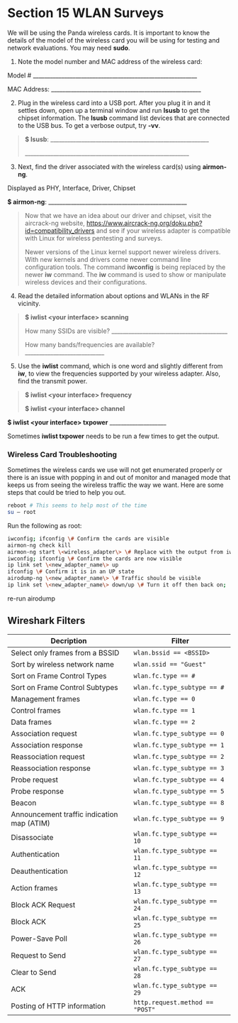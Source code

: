 # Section 15 WLAN Surveys

We will be using the Panda wireless cards. It is important to know the
details of the model of the wireless card you will be using for
testing and network evaluations. You may need **sudo**.

1.  Note the model number and MAC address of the wireless card:

Model \#
\_\_\_\_\_\_\_\_\_\_\_\_\_\_\_\_\_\_\_\_\_\_\_\_\_\_\_\_\_\_\_\_\_\_\_\_\_\_\_\_\_\_\_\_\_\_\_\_\_\_\_\_\_\_\_\_\_\_

MAC Address:
\_\_\_\_\_\_\_\_\_\_\_\_\_\_\_\_\_\_\_\_\_\_\_\_\_\_\_\_\_\_\_\_\_\_\_\_\_\_\_\_\_\_\_\_\_\_\_\_\_\_\_\_\_

2.  Plug in the wireless card into a USB port. After you plug it in and
    it settles down, open up a terminal window and run **lsusb** to get
    the chipset information. The **lsusb** command list devices that are
    connected to the USB bus. To get a verbose output, try **-vv**.

> **\$ lsusb**:
> \_\_\_\_\_\_\_\_\_\_\_\_\_\_\_\_\_\_\_\_\_\_\_\_\_\_\_\_\_\_\_\_\_\_\_\_\_\_\_\_\_\_\_\_\_\_\_\_\_\_\_\_\_\_\_\_
>
> \_\_\_\_\_\_\_\_\_\_\_\_\_\_\_\_\_\_\_\_\_\_\_\_\_\_\_\_\_\_\_\_\_\_\_\_\_\_\_\_\_\_\_\_\_\_\_\_\_\_\_\_\_\_\_\_\_\_

3.  Next, find the driver associated with the wireless card(s) using
    **airmon-ng**.

Displayed as PHY, Interface, Driver, Chipset

**\$ airmon-ng**:
\_\_\_\_\_\_\_\_\_\_\_\_\_\_\_\_\_\_\_\_\_\_\_\_\_\_\_\_\_\_\_\_\_\_\_\_\_\_\_\_\_\_\_\_\_\_\_\_\_

> Now that we have an idea about our driver and chipset, visit the
> aircrack-ng website,
> https://www.aircrack-ng.org/doku.php?id=compatibility_drivers and see
> if your wireless adapter is compatible with Linux for wireless
> pentesting and surveys.
>
> Newer versions of the Linux kernel support newer wireless drivers.
> With new kernels and drivers come newer command line configuration
> tools. The command **iwconfig** is being replaced by the newer **iw**
> command. The **iw** command is used to show or manipulate wireless
> devices and their configurations.

4.  Read the detailed information about options and WLANs in the RF
    vicinity.

> **\$ iwlist \<your interface\> scanning**
>
> How many SSIDs are visible?
> \_\_\_\_\_\_\_\_\_\_\_\_\_\_\_\_\_\_\_\_\_\_\_\_\_\_\_\_\_\_\_\_\_\_\_\_\_\_\_\_\_
>
> How many bands/frequencies are available?
> \_\_\_\_\_\_\_\_\_\_\_\_\_\_\_\_\_\_\_\_\_\_\_\_\_\_\_\_

5.  Use the **iwlist** command, which is one word and slightly different
    from **iw**, to view the frequencies supported by your wireless
    adapter. Also, find the transmit power.

> **\$ iwlist \<your interface\> frequency**
>
> **\$ iwlist \<your interface\> channel**

**\$ iwlist \<your interface\> txpower**
\_\_\_\_\_\_\_\_\_\_\_\_\_\_\_\_\_\_\_\_

Sometimes **iwlist txpower** needs to be run a few times to get the
output.


### Wireless Card Troubleshooting

Sometimes the wireless cards we use will not get enumerated properly or
there is an issue with popping in and out of monitor and managed mode
that keeps us from seeing the wireless traffic the way we want. Here are
some steps that could be tried to help you out.

```bash
reboot # This seems to help most of the time
su – root
```

Run the following as root:

```bash
iwconfig; ifconfig \# Confirm the cards are visible
airmon-ng check kill
airmon-ng start \<wireless_adapter\> \# Replace with the output from iwconfig
iwconfig; ifconfig \# Confirm the cards are now visible
ip link set \<new_adapter_name\> up
ifconfig \# Confirm it is in an UP state
airodump-ng \<new_adapter_name\> \# Traffic should be visible
ip link set \<new_adapter_name\> down/up \# Turn it off then back on;
```
re-run airodump

##  Wireshark Filters


| Decription                                 | Filter                          |
|--------------------------------------------|---------------------------------|
| Select only frames from a BSSID            | `wlan.bssid == <BSSID>`         |
| Sort by wireless network name              | `wlan.ssid == "Guest"`          |
| Sort on Frame Control Types                | `wlan.fc.type == #`             |
| Sort on Frame Control Subtypes             | `wlan.fc.type_subtype == #`     |
| Management frames                          | `wlan.fc.type == 0`             |
| Control frames                             | `wlan.fc.type == 1`             |
| Data frames                                | `wlan.fc.type == 2`             |
| Association request                        | `wlan.fc.type_subtype == 0`     |
| Association response                       | `wlan.fc.type_subtype == 1`     |
| Reassociation request                      | `wlan.fc.type_subtype == 2`     |
| Reassociation response                     | `wlan.fc.type_subtype == 3`     |
| Probe request                              | `wlan.fc.type_subtype == 4`     |
| Probe response                             | `wlan.fc.type_subtype == 5`     |
| Beacon                                     | `wlan.fc.type_subtype == 8`     |
| Announcement traffic indication map (ATIM) | `wlan.fc.type_subtype == 9`     |
| Disassociate                               | `wlan.fc.type_subtype == 10`    |
| Authentication                             | `wlan.fc.type_subtype == 11`    |
| Deauthentication                           | `wlan.fc.type_subtype == 12`    |
| Action frames                              | `wlan.fc.type_subtype == 13`    |
| Block ACK Request                          | `wlan.fc.type_subtype == 24`    |
| Block ACK                                  | `wlan.fc.type_subtype == 25`    |
| Power-Save Poll                            | `wlan.fc.type_subtype == 26`    |
| Request to Send                            | `wlan.fc.type_subtype == 27`    |
| Clear to Send                              | `wlan.fc.type_subtype == 28`    |
| ACK                                        | `wlan.fc.type_subtype == 29`    |
| Posting of HTTP information                | `http.request.method == "POST"` |
